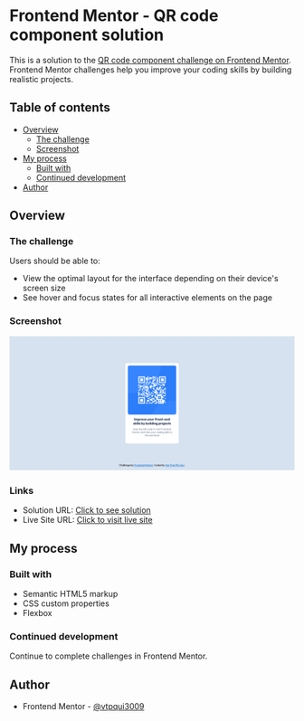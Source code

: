 # Frontend Mentor - QR code component solution

This is a solution to the [QR code component challenge on Frontend Mentor](https://www.frontendmentor.io/challenges/qr-code-component-iux_sIO_H). Frontend Mentor challenges help you improve your coding skills by building realistic projects.

## Table of contents

- [Overview](#overview)
  - [The challenge](#the-challenge)
  - [Screenshot](#screenshot)
- [My process](#my-process)
  - [Built with](#built-with)
  - [Continued development](#continued-development)
- [Author](#author)

## Overview

### The challenge

Users should be able to:

- View the optimal layout for the interface depending on their device's screen size
- See hover and focus states for all interactive elements on the page

### Screenshot

![](./design//qr-code-component-screenshot.png)

### Links

- Solution URL: [Click to see solution](https://www.frontendmentor.io/solutions/results-summary-component-using-html-and-css-vc2BHb-VNM)
- Live Site URL: [Click to visit live site](https://qr-code-component-vtpqui.netlify.app/)

## My process

### Built with

- Semantic HTML5 markup
- CSS custom properties
- Flexbox

### Continued development

Continue to complete challenges in Frontend Mentor.

## Author

- Frontend Mentor - [@vtpqui3009](https://www.frontendmentor.io/profile/vtpqui3009)
